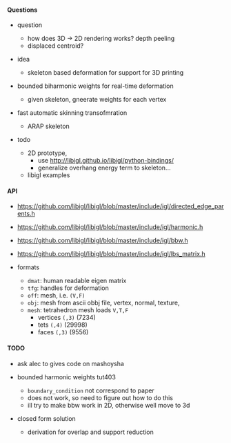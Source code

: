 





#### Questions


+ question 
    + how does 3D -> 2D rendering works? depth peeling
    + displaced centroid?

+ idea
    + skeleton based deformation for support for 3D printing
+ bounded biharmonic weights for real-time deformation
    + given skeleton, gneerate weights for each vertex
+ fast automatic skinning transofmration 
    + ARAP skeleton

+ todo
    + 2D prototype, 
        + use http://libigl.github.io/libigl/python-bindings/
        + generalize overhang energy term to skeleton...
    + libigl examples


#### API 


+ https://github.com/libigl/libigl/blob/master/include/igl/directed_edge_parents.h
+ https://github.com/libigl/libigl/blob/master/include/igl/harmonic.h
+ https://github.com/libigl/libigl/blob/master/include/igl/bbw.h
+ https://github.com/libigl/libigl/blob/master/include/igl/lbs_matrix.h


+ formats
    + `dmat`: human readable eigen matrix
    + `tfg`: handles for deformation
    + `off`: mesh, i.e. `(V,F)`
    + `obj`: mesh from ascii obbj file, vertex, normal, texture, 
    + `mesh`: tetrahedron mesh  loads `V,T,F` 
        + vertices `(,3)` (7234)
        + tets `(,4)` (29998)
        + faces `(,3)` (9556)


#### TODO


+ ask alec to gives code on mashoysha
+ bounded harmonic weights tut403
    + `boundary_condition` not correspond to paper
    + does not work, so need to figure out how to do this
    + ill try to make bbw work in 2D, otherwise well move to 3d


+ closed form solution 
    + derivation for overlap and support reduction


